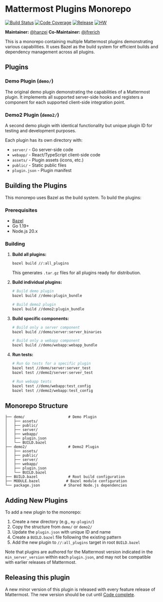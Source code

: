 # Mattermost Plugins Monorepo

[![Build Status](https://img.shields.io/circleci/project/github/mattermost/mattermost-plugin-demo/master.svg)](https://circleci.com/gh/mattermost/mattermost-plugin-demo)
[![Code Coverage](https://img.shields.io/codecov/c/github/mattermost/mattermost-plugin-demo/master.svg)](https://codecov.io/gh/mattermost/mattermost-plugin-demo)
[![Release](https://img.shields.io/github/v/release/mattermost/mattermost-plugin-demo)](https://github.com/mattermost/mattermost-plugin-demo/releases/latest)
[![HW](https://img.shields.io/github/issues/mattermost/mattermost-plugin-demo/Up%20For%20Grabs?color=dark%20green&label=Help%20Wanted)](https://github.com/mattermost/mattermost-plugin-demo/issues?q=is%3Aissue+is%3Aopen+sort%3Aupdated-desc+label%3A%22Up+For+Grabs%22+label%3A%22Help+Wanted%22)

**Maintainer:** [@hanzei](https://github.com/hanzei)
**Co-Maintainer:** [@jfrerich](https://github.com/jfrerich)

This is a monorepo containing multiple Mattermost plugins demonstrating various capabilities. It uses Bazel as the build
system for efficient builds and dependency management across all plugins.

## Plugins

### Demo Plugin (`demo/`)

The original demo plugin demonstrating the capabilities of a Mattermost plugin. It implements all supported server-side
hooks and registers a component for each supported client-side integration point.

### Demo2 Plugin (`demo2/`)

A second demo plugin with identical functionality but unique plugin ID for testing and development purposes.

Each plugin has its own directory with:

- `server/` - Go server-side code
- `webapp/` - React/TypeScript client-side code
- `assets/` - Plugin assets (icons, etc.)
- `public/` - Static public files
- `plugin.json` - Plugin manifest

## Building the Plugins

This monorepo uses Bazel as the build system. To build the plugins:

### Prerequisites

- [Bazel](https://bazel.build/install)
- Go 1.19+
- Node.js 20.x

### Building

1. **Build all plugins:**
    ```bash
    bazel build //:all_plugins
    ```
   This generates `.tar.gz` files for all plugins ready for distribution.

2. **Build individual plugins:**
    ```bash
    # Build demo plugin
    bazel build //demo:plugin_bundle
    
    # Build demo2 plugin  
    bazel build //demo2:plugin_bundle
    ```

3. **Build specific components:**
    ```bash
    # Build only a server component
    bazel build //demo/server:server_binaries
    
    # Build only a webapp component
    bazel build //demo/webapp:webapp_bundle
    ```

4. **Run tests:**
    ```bash
    # Run Go tests for a specific plugin
    bazel test //demo/server:server_test
    bazel test //demo2/server:server_test
    
    # Run webapp tests
    bazel test //demo/webapp:test_config
    bazel test //demo2/webapp:test_config
    ```

## Monorepo Structure

```
├── demo/                    # Demo Plugin
│   ├── assets/
│   ├── public/
│   ├── server/
│   ├── webapp/
│   ├── plugin.json
│   └── BUILD.bazel
├── demo2/                   # Demo2 Plugin
│   ├── assets/
│   ├── public/  
│   ├── server/
│   ├── webapp/
│   ├── plugin.json
│   └── BUILD.bazel
├── BUILD.bazel              # Root build configuration
├── MODULE.bazel            # Bazel module configuration
└── package.json           # Shared Node.js dependencies
```

## Adding New Plugins

To add a new plugin to the monorepo:

1. Create a new directory (e.g., `my-plugin/`)
2. Copy the structure from `demo/` or `demo2/`
3. Update the `plugin.json` with unique ID and name
4. Create a `BUILD.bazel` file following the existing pattern
5. Add the new plugin to `//:all_plugins` target in root `BUILD.bazel`

Note that plugins are authored for the Mattermost version indicated in the `min_server_version` within each
`plugin.json`, and may not be compatible with earlier releases of Mattermost.

## Releasing this plugin

A new minor version of this plugin is released with every feature release of Mattermost. The new version should be cut until [Code complete](https://docs.mattermost.com/process/feature-release.html#f-t-minus-14-working-days-code-complete).
